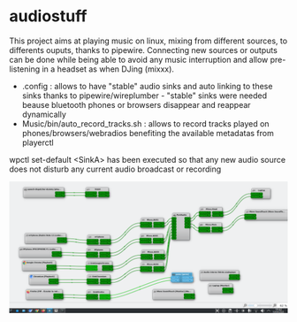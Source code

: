 
# audiostuff  
  
This project aims at playing music on linux, mixing from different sources, to differents ouputs, thanks to pipewire. Connecting new sources or outputs can be done while being able to avoid any music interruption and allow pre-listening in a headset as when DJing (mixxx).
  
- .config : allows to have "stable" audio sinks and auto linking to these sinks thanks to pipewire/wireplumber  - "stable" sinks were needed beause bluetooth  phones or browsers  disappear and reappear dynamically 
- Music/bin/auto_record_tracks.sh : allows to record tracks played on phones/browsers/webradios benefiting the available metadatas from playerctl  
  
wpctl set-default \<SinkA> has been executed so that any new audio source does not disturb any current audio broadcast or recording

![Screenshot of the result.](/target.png)
